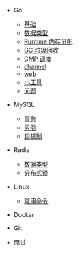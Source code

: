 - Go

  - [基础](docs/go/base/name.md)
  - [数据类型](docs/go/data-type/str.md)
  - [Runtime 内存分配]()
  - [GC 垃圾回收]()
  - [GMP 调度]()
  - [channel]()
  - [web]()
  - [小工具](docs/go/tool/func.md)
  - [问题](docs/go/problem/QA.md)

- MySQL

  - [事务]()
  - [索引]()
  - [锁机制]()

- Redis

  - [数据类型]()
  - [分布式锁]()

- Linux

  - [常用命令]()

- Docker

- Git

- 面试



